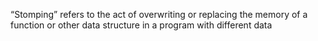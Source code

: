 “Stomping” refers to the act of overwriting or replacing the memory of a function or other data structure in a program with different data
